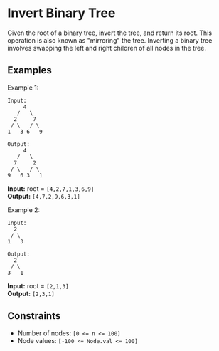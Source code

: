 # Invert Binary Tree

Given the root of a binary tree, invert the tree, and return its root. This operation is also known as "mirroring" the tree. Inverting a binary tree involves swapping the left and right children of all nodes in the tree.

## Examples

Example 1:
```
Input:
     4
   /   \
  2     7
 / \   / \
1   3 6   9

Output:
     4
   /   \
  7     2
 / \   / \
9   6 3   1
```

**Input:** root = `[4,2,7,1,3,6,9]`  
**Output:** `[4,7,2,9,6,3,1]`  

Example 2:
```
Input:
  2
 / \
1   3

Output:
  2
 / \
3   1
```

**Input:** root = `[2,1,3]`  
**Output:** `[2,3,1]`  

## Constraints  
- Number of nodes: `[0 <= n <= 100]`   
- Node values: `[-100 <= Node.val <= 100]`
